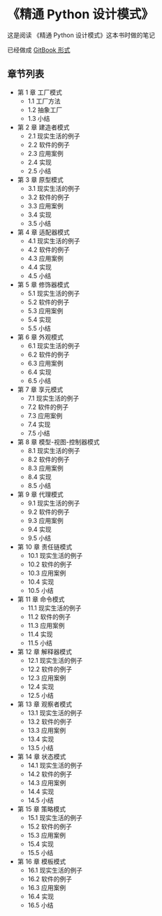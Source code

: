 # 《精通 Python 设计模式》

这是阅读 《精通 Python 设计模式》这本书时做的笔记

已经做成 [GitBook 形式](https://l1nwatch.gitbooks.io/python-design-mode/content/)

## 章节列表

* 第 1 章 工厂模式
    * 1.1 工厂方法
    * 1.2 抽象工厂
    * 1.3 小结
* 第 2 章 建造者模式
    * 2.1 现实生活的例子
    * 2.2 软件的例子
    * 2.3 应用案例
    * 2.4 实现
    * 2.5 小结
* 第 3 章 原型模式
    * 3.1 现实生活的例子
    * 3.2 软件的例子
    * 3.3 应用案例
    * 3.4 实现
    * 3.5 小结
* 第 4 章 适配器模式
    * 4.1 现实生活的例子
    * 4.2 软件的例子
    * 4.3 应用案例
    * 4.4 实现
    * 4.5 小结
* 第 5 章 修饰器模式
    * 5.1 现实生活的例子
    * 5.2 软件的例子
    * 5.3 应用案例
    * 5.4 实现
    * 5.5 小结
* 第 6 章 外观模式
    * 6.1 现实生活的例子
    * 6.2 软件的例子
    * 6.3 应用案例
    * 6.4 实现
    * 6.5 小结
* 第 7 章 享元模式
    * 7.1 现实生活的例子
    * 7.2 软件的例子
    * 7.3 应用案例
    * 7.4 实现
    * 7.5 小结
* 第 8 章 模型-视图-控制器模式
    * 8.1 现实生活的例子
    * 8.2 软件的例子
    * 8.3 应用案例
    * 8.4 实现
    * 8.5 小结
* 第 9 章 代理模式
    * 9.1 现实生活的例子
    * 9.2 软件的例子
    * 9.3 应用案例
    * 9.4 实现
    * 9.5 小结
* 第 10 章 责任链模式
    * 10.1 现实生活的例子
    * 10.2 软件的例子
    * 10.3 应用案例
    * 10.4 实现
    * 10.5 小结
* 第 11 章 命令模式
    * 11.1 现实生活的例子
    * 11.2 软件的例子
    * 11.3 应用案例
    * 11.4 实现
    * 11.5 小结
* 第 12 章 解释器模式
    * 12.1 现实生活的例子
    * 12.2 软件的例子
    * 12.3 应用案例
    * 12.4 实现
    * 12.5 小结
* 第 13 章 观察者模式
    * 13.1 现实生活的例子
    * 13.2 软件的例子
    * 13.3 应用案例
    * 13.4 实现
    * 13.5 小结
* 第 14 章 状态模式
    * 14.1 现实生活的例子
    * 14.2 软件的例子
    * 14.3 应用案例
    * 14.4 实现
    * 14.5 小结
* 第 15 章 策略模式
    * 15.1 现实生活的例子
    * 15.2 软件的例子
    * 15.3 应用案例
    * 15.4 实现
    * 15.5 小结
* 第 16 章 模板模式
    * 16.1 现实生活的例子
    * 16.2 软件的例子
    * 16.3 应用案例
    * 16.4 实现
    * 16.5 小结